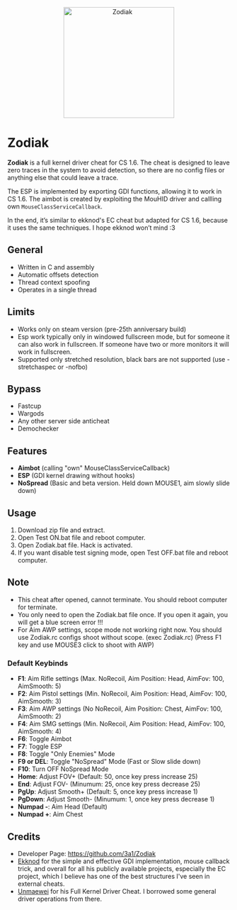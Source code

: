 <p align="center"><img src="https://i.imgur.com/7YOOfqF.png" align="center" alt="Zodiak" width="250" align="center"></p>

# Zodiak
**Zodiak** is a full kernel driver cheat for CS 1.6. The cheat is designed to leave zero traces in the system to avoid detection, so there are no config files or anything else that could leave a trace.

The ESP is implemented by exporting GDI functions, allowing it to work in CS 1.6. The aimbot is created by exploiting the MouHID driver and callling own `MouseClassServiceCallback`.

In the end, it’s similar to ekknod's EC cheat but adapted for CS 1.6, because it uses the same techniques. I hope ekknod won’t mind :3

## General
- Written in C and assembly
- Automatic offsets detection
- Thread context spoofing
- Operates in a single thread

## Limits
- Works only on steam version (pre-25th anniversary build)
- Esp work typically only in windowed fullscreen mode, but for someone it can also work in fullscreen. If someone have two or more monitors it will work in fullscreen.
- Supported only stretched resolution, black bars are not supported (use -stretchaspec or -nofbo)

## Bypass
- Fastcup
- Wargods
- Any other server side anticheat
- Demochecker

## Features
- **Aimbot** (calling "own" MouseClassServiceCallback)
- **ESP** (GDI kernel drawing without hooks)
- **NoSpread** (Basic and beta version. Held down MOUSE1, aim slowly slide down)

## Usage
1) Download zip file and extract.
2) Open Test ON.bat file and reboot computer.
3) Open Zodiak.bat file. Hack is activated.
4) If you want disable test signing mode, open Test OFF.bat file and reboot computer.

## Note
- This cheat after opened, cannot terminate. You should reboot computer for terminate.
- You only need to open the Zodiak.bat file once. If you open it again, you will get a blue screen error !!!
- For Aim AWP settings, scope mode not working right now. You should use Zodiak.rc configs shoot without scope. (exec Zodiak.rc) (Press F1 key and use MOUSE3 click to shoot with AWP)

### Default Keybinds
- **F1**: Aim Rifle settings (Max. NoRecoil, Aim Position: Head, AimFov: 100, AimSmooth: 5)
- **F2**: Aim Pistol settings (Min. NoRecoil, Aim Position: Head, AimFov: 100, AimSmooth: 3)
 - **F3**: Aim AWP settings (No NoRecoil, Aim Position: Chest, AimFov: 100, AimSmooth: 2)
- **F4**: Aim SMG settings (Min. NoRecoil, Aim Position: Head, AimFov: 100, AimSmooth: 4)
- **F6**: Toggle Aimbot
- **F7**: Toggle ESP
- **F8**: Toggle "Only Enemies" Mode
- **F9 or DEL**: Toggle "NoSpread" Mode (Fast or Slow slide down)
- **F10**: Turn OFF NoSpread Mode
- **Home**: Adjust FOV+  (Default: 50, once key press increase 25)
- **End**: Adjust FOV- (Minumum: 25, once key press decrease 25)
- **PgUp**: Adjust Smooth+ (Default: 5, once key press increase 1)
- **PgDown**: Adjust Smooth- (Minumum: 1, once key press decrease 1)
- **Numpad -**: Aim Head (Default)
- **Numpad +**: Aim Chest

## Credits
- Developer Page: https://github.com/3a1/Zodiak
- [Ekknod](https://github.com/ekknod) for the simple and effective GDI implementation, mouse callback trick, and overall for all his publicly available projects, especially the EC project, which I believe has one of the best structures I've seen in external cheats.
- [Unmaewei](https://github.com/unmaewei) for his Full Kernel Driver Cheat. I borrowed some general driver operations from there.
